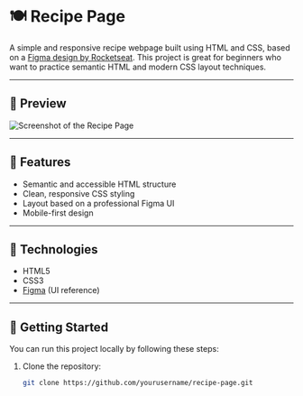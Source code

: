 # 🍽️ Recipe Page

A simple and responsive recipe webpage built using HTML and CSS, based on a [Figma design by Rocketseat](https://www.figma.com/community/file/1360315130061454535/pagina-de-receita). This project is great for beginners who want to practice semantic HTML and modern CSS layout techniques.

---

## 📸 Preview

![Screenshot of the Recipe Page](https://via.placeholder.com/800x400.png?text=Recipe+Page+Preview)

---

## 🚀 Features

- Semantic and accessible HTML structure
- Clean, responsive CSS styling
- Layout based on a professional Figma UI
- Mobile-first design

---

## 🔧 Technologies

- HTML5
- CSS3
- [Figma](https://www.figma.com/) (UI reference)

---

## 📂 Getting Started

You can run this project locally by following these steps:

1. Clone the repository:

   ```bash
   git clone https://github.com/yourusername/recipe-page.git
